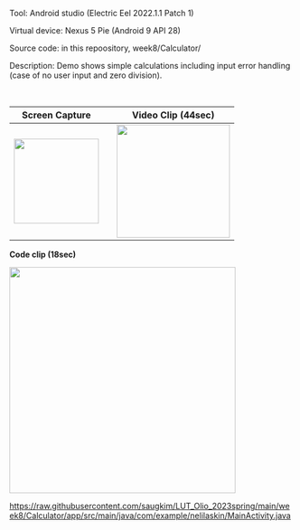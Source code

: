 Tool: Android studio (Electric Eel 2022.1.1 Patch 1)

Virtual device: Nexus 5 Pie (Android 9 API 28)  

Source code: in this repoository, week8/Calculator/

Description: Demo shows simple calculations including input error handling (case of no user input and zero division).

<br>


|**Screen Capture**||**Video Clip (44sec)**|
|:-:|:-:|:-:|
|<kbd> <img src="https://user-images.githubusercontent.com/25344978/225107342-074c2b37-774e-497a-ab06-00e081c554ca.png" width=150> </kbd>||<img src="https://user-images.githubusercontent.com/25344978/225105448-85063951-d70b-45e3-8f7b-0446f4a59927.gif" width=200>|


**Code clip (18sec)**

<img src="https://user-images.githubusercontent.com/25344978/225112580-0b6adec6-55c0-4d8c-8484-32443db763fd.gif" width=400>

https://raw.githubusercontent.com/saugkim/LUT_Olio_2023spring/main/week8/Calculator/app/src/main/java/com/example/nelilaskin/MainActivity.java





